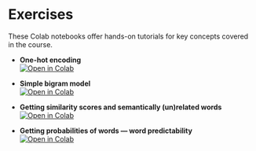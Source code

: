 # Exercises

These Colab notebooks offer hands-on tutorials for key concepts covered in the course.

- **One-hot encoding**  
  [![Open in Colab](https://colab.research.google.com/assets/colab-badge.svg)](https://colab.research.google.com/drive/1RH3sqXAwPh5B3KzNqKkqgKzWSBsTWtVO?usp=sharing)

- **Simple bigram model**  
  [![Open in Colab](https://colab.research.google.com/assets/colab-badge.svg)](https://colab.research.google.com/drive/1nUgZdRerJwW8cK4CWO9V4Xs09RHvkB3l?usp=sharing)

- **Getting similarity scores and semantically (un)related words**  
  [![Open in Colab](https://colab.research.google.com/assets/colab-badge.svg)](https://colab.research.google.com/drive/17vfq4_gh2qOEeXnosIjWGyrBftjAiIt6?usp=sharing)

- **Getting probabilities of words — word predictability**  
  [![Open in Colab](https://colab.research.google.com/assets/colab-badge.svg)](https://colab.research.google.com/drive/12GeCjeVrdPUUPpQBZXwGqdkF1h14QxHE?usp=sharing)

